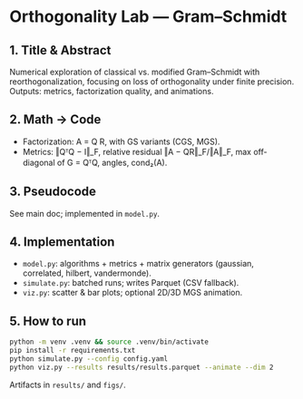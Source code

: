 # Orthogonality Lab — Gram–Schmidt

## 1. Title & Abstract
Numerical exploration of classical vs. modified Gram–Schmidt with reorthogonalization, focusing on loss of orthogonality under finite precision. Outputs: metrics, factorization quality, and animations.

## 2. Math → Code
- Factorization: A = Q R, with GS variants (CGS, MGS).
- Metrics: ‖QᵀQ − I‖_F, relative residual ‖A − QR‖_F/‖A‖_F, max off-diagonal of G = QᵀQ, angles, cond₂(A).

## 3. Pseudocode
See main doc; implemented in `model.py`.

## 4. Implementation
- `model.py`: algorithms + metrics + matrix generators (gaussian, correlated, hilbert, vandermonde).
- `simulate.py`: batched runs; writes Parquet (CSV fallback).
- `viz.py`: scatter & bar plots; optional 2D/3D MGS animation.

## 5. How to run
```bash
python -m venv .venv && source .venv/bin/activate
pip install -r requirements.txt
python simulate.py --config config.yaml
python viz.py --results results/results.parquet --animate --dim 2
```

Artifacts in `results/` and `figs/`.
